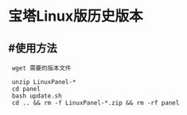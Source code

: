 <h1 >宝塔Linux版历史版本</h1>
<h2 >#使用方法</h2>
<pre><code class='language-shell' lang='shell'> wget 需要的版本文件
</code></pre>
<pre><code> unzip LinuxPanel-*
 cd panel
 bash update.sh
 cd .. &amp;&amp; rm -f LinuxPanel-*.zip &amp;&amp; rm -rf panel
</code></pre>
<p>&nbsp;</p>

